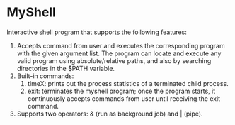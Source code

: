 # MyShell
Interactive shell program that supports the following features:
1. Accepts command from user and executes the corresponding program
with the given argument list. The program can locate and execute any valid program using absolute/relative paths, and also by searching directories in the $PATH variable.
2. Built-in commands: 
	1. timeX: prints out the process statistics of a terminated child process.
	2. exit: terminates the myshell program; once the program starts, it continuously accepts commands from user until receiving the exit command.
3. Supports two operators: & (run as background job) and | (pipe).
